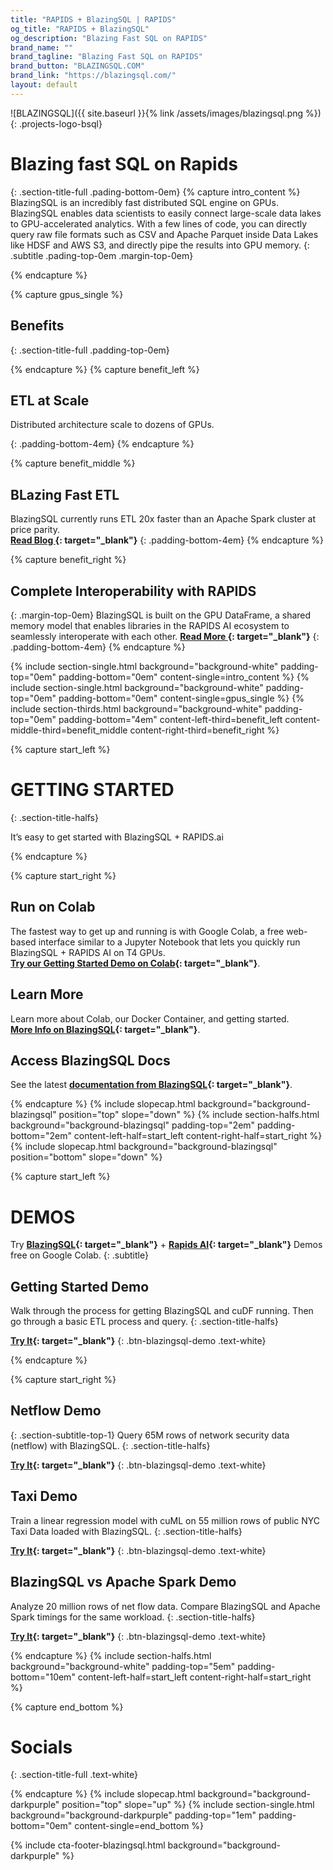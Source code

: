 ```yaml
---
title: "RAPIDS + BlazingSQL | RAPIDS"
og_title: "RAPIDS + BlazingSQL"
og_description: "Blazing Fast SQL on RAPIDS"
brand_name: ""
brand_tagline: "Blazing Fast SQL on RAPIDS"
brand_button: "BLAZINGSQL.COM"
brand_link: "https://blazingsql.com/"
layout: default
---
```


![BLAZINGSQL]({{ site.baseurl }}{% link /assets/images/blazingsql.png %}){: .projects-logo-bsql}

# Blazing fast SQL on Rapids
{: .section-title-full .pading-bottom-0em}
{% capture intro_content %}
BlazingSQL is an incredibly fast distributed SQL engine on GPUs. BlazingSQL enables data scientists to easily connect large-scale data lakes to GPU-accelerated analytics. With a few lines of code, you can directly query raw file formats such as CSV and Apache Parquet inside Data Lakes like HDSF and AWS S3, and directly pipe the results into GPU memory. 
{: .subtitle .pading-top-0em .margin-top-0em}

{% endcapture %}

{% capture gpus_single %}

## <strong>Benefits</strong>
{: .section-title-full .padding-top-0em}
<br>

{% endcapture %}
{% capture benefit_left %}

## <i class="fas fa-sort-amount-up-alt"></i> ETL at Scale
Distributed architecture scale to dozens of GPUs. 
<br>
<!-- **[Read Blog <i class="fas fa-angle-double-right"></i>](https://blog.blazingdb.com/)**-->
{: .padding-bottom-4em}
{% endcapture %}

{% capture benefit_middle %}

## <i class="fas fa-bolt"></i> BLazing Fast ETL
BlazingSQL currently runs ETL 20x faster than an Apache Spark cluster at price parity.
<br>
**[Read Blog <i class="fas fa-angle-double-right"></i>](https://blog.blazingdb.com/blazingsql-the-gpu-sql-engine-now-runs-over-20x-faster-than-apache-spark-1b0bffc990a9){: target="_blank"}**
{: .padding-bottom-4em}
{% endcapture %}

{% capture benefit_right %}

## <i class="fas fa-microchip"></i> Complete Interoperability with RAPIDS
{: .margin-top-0em}
BlazingSQL is built on the GPU DataFrame, a shared memory model that enables libraries in the  RAPIDS AI ecosystem to seamlessly interoperate with each other.
**[Read More <i class="fas fa-angle-double-right"></i>](https://blog.blazingdb.com/blazingsql-part-1-the-gpu-dataframe-gdf-and-cudf-in-rapids-ai-96ec15102240){: target="_blank"}**
{: .padding-bottom-4em}
{% endcapture %}



{% include section-single.html
    background="background-white" 
    padding-top="0em" padding-bottom="0em" 
    content-single=intro_content
%}
{% include section-single.html
    background="background-white" 
    padding-top="0em" padding-bottom="0em" 
    content-single=gpus_single
%}
{% include section-thirds.html 
    background="background-white" 
    padding-top="0em" padding-bottom="4em" 
    content-left-third=benefit_left 
    content-middle-third=benefit_middle 
    content-right-third=benefit_right 
%}




{% capture start_left %}
# GETTING STARTED
{: .section-title-halfs}

It’s easy to get started with BlazingSQL + RAPIDS.ai 


<!-- ## <i class="fas fa-arrow-alt-circle-right"></i> Run on Colab
{: .subtitle}

The fastest way to get up and running is with Google Colab, a free web-based interface similar to a Jupyter Notebook that lets you quickly run BlazingSQL + RAPIDS AI on T4 GPUs.

**[Try our Getting Started Demo on Colab](https://colab.research.google.com/drive/1r7S15Ie33yRw8cmET7_bjCpvjJiDOdub#scrollTo=14GwxmLsTV_p){: target="_blank"}**
{: .btn-blazingsql-demo .text-white} -->

{% endcapture %}

{% capture start_right %}
## <i class="fas fa-burn"></i> Run on Colab
The fastest way to get up and running is with Google Colab, a free web-based interface similar to a Jupyter Notebook that lets you quickly run BlazingSQL + RAPIDS AI on T4 GPUs.
<br>
**[Try our Getting Started Demo on Colab](https://colab.research.google.com/drive/1r7S15Ie33yRw8cmET7_bjCpvjJiDOdub#scrollTo=14GwxmLsTV_p){: target="_blank"}**.

## <i class="fas fa-burn"></i> Learn More
Learn more about Colab, our Docker Container, and getting started. 
<br>
**[More Info on BlazingSQL](https://www.blazingsql.com/getstarted){: target="_blank"}**.

## <i class="fab fa-readme"></i> Access BlazingSQL Docs
See the latest **[documentation from BlazingSQL](https://docs.blazingdb.com/docs){: target="_blank"}**.

{% endcapture %}
{% include slopecap.html 
    background="background-blazingsql" 
    position="top" 
    slope="down" 
%}
{% include section-halfs.html 
    background="background-blazingsql" 
    padding-top="2em" padding-bottom="2em" 
    content-left-half=start_left 
    content-right-half=start_right 
%} 
{% include slopecap.html 
    background="background-blazingsql" 
    position="bottom" 
    slope="down" 
%}




{% capture start_left %}
# DEMOS

Try **[BlazingSQL](https://blazingsql.com/getstarted){: target="_blank"}** + **[Rapids AI](https://rapids.ai/start.html){: target="_blank"}** Demos free on Google Colab.
{: .subtitle}

## <i class="far fa-star"></i> Getting Started Demo
Walk through the process for getting BlazingSQL and cuDF running. Then go through a basic ETL process and query.
{: .section-title-halfs} 

**[Try It](https://colab.research.google.com/drive/1r7S15Ie33yRw8cmET7_bjCpvjJiDOdub#scrollTo=14GwxmLsTV_p){: target="_blank"}**
{: .btn-blazingsql-demo .text-white}

{% endcapture %}

{% capture start_right %}

## <i class="far fa-file-code"></i> Netflow Demo
{: .section-subtitle-top-1}
Query 65M rows of network security data (netflow) with BlazingSQL.
{: .section-title-halfs}

**[Try It](https://colab.research.google.com/drive/1RYOYthqxUl922LYMAuNneKgmWB8YGTKB){: target="_blank"}**
{: .btn-blazingsql-demo .text-white}

## <i class="far fa-file-code"></i> Taxi Demo
Train a linear regression model with cuML on 55 million rows of public NYC Taxi Data loaded with BlazingSQL.
{: .section-title-halfs}

**[Try It](https://colab.research.google.com/drive/10il0C55uRhsgu2vqRVLqdB7Zp0gDt8Me){: target="_blank"}**
{: .btn-blazingsql-demo .text-white}

## <i class="far fa-file-code"></i> BlazingSQL vs Apache Spark Demo
Analyze 20 million rows of net flow data. Compare BlazingSQL and Apache Spark timings for the same workload.
{: .section-title-halfs}

**[Try It](https://colab.research.google.com/drive/1EbPE9FwFur7fE2054BH9s23Kd0FiUgGo#scrollTo=kJyD4oSbugE0){: target="_blank"}**
{: .btn-blazingsql-demo .text-white}

{% endcapture %}
{% include section-halfs.html 
    background="background-white" 
    padding-top="5em" padding-bottom="10em" 
    content-left-half=start_left 
    content-right-half=start_right 
%} 


{% capture end_bottom %}
# Socials
{: .section-title-full .text-white}

{% endcapture %}
{% include slopecap.html 
    background="background-darkpurple" 
    position="top" 
    slope="up" 
%}
{% include section-single.html
    background="background-darkpurple" 
    padding-top="1em" padding-bottom="0em" 
    content-single=end_bottom
%}

{% include cta-footer-blazingsql.html 
   background="background-darkpurple" 
%}

